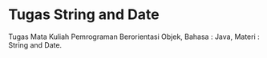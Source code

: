 # Tugas String and Date
Tugas Mata Kuliah Pemrograman Berorientasi Objek, Bahasa : Java, Materi : String and Date.
